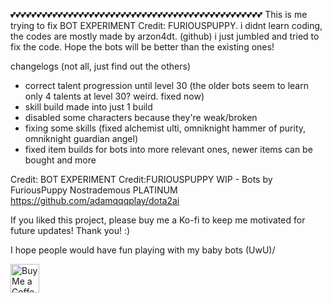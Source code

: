 💕💕💕💕💕💕💕💕💕💕💕💕💕💕💕💕💕💕💕💕💕💕💕💕💕💕💕💕💕💕💕💕💕💕💕💕💕💕💕💕💕💕💕💕💕💕💕💕
This is me trying to fix BOT EXPERIMENT Credit: FURIOUSPUPPY. i didnt learn coding, the codes are mostly made by arzon4dt. (github) i just jumbled and tried to fix the code. Hope the bots will be better than the existing ones!

changelogs (not all, just find out the others)
- correct talent progression until level 30 (the older bots seem to learn only 4 talents at level 30? weird. fixed now)
- skill build made into just 1 build
- disabled some characters because they're weak/broken
- fixing some skills (fixed alchemist ulti, omniknight hammer of purity, omniknight guardian angel)
- fixed item builds for bots into more relevant ones, newer items can be bought
and more

Credit: 
BOT EXPERIMENT Credit:FURIOUSPUPPY
WIP - Bots by FuriousPuppy
Nostrademous 
PLATINUM
https://github.com/adamqqqplay/dota2ai

If you liked this project, please buy me a Ko-fi to keep me motivated for future updates! Thank you! :)

I hope people would have fun playing with my baby bots (UwU)/

<a href='https://ko-fi.com/shiningstage' target='_blank'><img height='35' style='border:0px;height:46px;' src='https://az743702.vo.msecnd.net/cdn/kofi3.png?v=0' border='0' alt='Buy Me a Coffee at ko-fi.com' />
